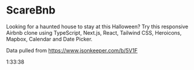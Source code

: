 # ScareBnb

Looking for a haunted house to stay at this Halloween? Try this responsive Airbnb clone using TypeScript, Next.js, React, Tailwind CSS, Heroicons, Mapbox, Calendar and Date Picker.

Data pulled from https://www.jsonkeeper.com/b/5V1F

1:33:38